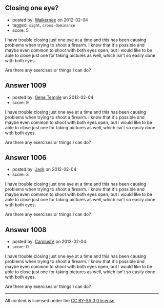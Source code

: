 ## Closing one eye?

- posted by: [Walkerneo](https://stackexchange.com/users/-1/412-walkerneo) on 2012-02-04
- tagged: `sight`, `cross-dominance`
- score: 5

I have trouble closing just one eye at a time and this has been causing problems when trying to shoot a firearm. I know that it's possible and maybe even common to shoot with both eyes open, but I would like to be able to close just one for taking pictures as well, which isn't so easily done with both eyes.

Are there any exercises or things I can do?


## Answer 1009

- posted by: [Gene Temple](https://stackexchange.com/users/-1/254-gene-temple) on 2012-02-04
- score: 9

I have trouble closing just one eye at a time and this has been causing problems when trying to shoot a firearm. I know that it's possible and maybe even common to shoot with both eyes open, but I would like to be able to close just one for taking pictures as well, which isn't so easily done with both eyes.

Are there any exercises or things I can do?


## Answer 1006

- posted by: [Jack](https://stackexchange.com/users/-1/382-jack) on 2012-02-04
- score: 3

I have trouble closing just one eye at a time and this has been causing problems when trying to shoot a firearm. I know that it's possible and maybe even common to shoot with both eyes open, but I would like to be able to close just one for taking pictures as well, which isn't so easily done with both eyes.

Are there any exercises or things I can do?


## Answer 1008

- posted by: [CarolusIV](https://stackexchange.com/users/-1/383-carolusiv) on 2012-02-04
- score: 0

I have trouble closing just one eye at a time and this has been causing problems when trying to shoot a firearm. I know that it's possible and maybe even common to shoot with both eyes open, but I would like to be able to close just one for taking pictures as well, which isn't so easily done with both eyes.

Are there any exercises or things I can do?



---

All content is licensed under the [CC BY-SA 3.0 license](https://creativecommons.org/licenses/by-sa/3.0/).
